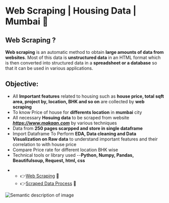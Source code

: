 #  Web Scraping | Housing Data | Mumbai 🏡
## Web Scraping ?
**Web scraping** is an automatic method to obtain **large amounts of data from websites**. Most of this data is **unstructured data** in an HTML format which is then converted into structured data in a **spreadsheet or a database** so that it can be used in various applications.

## Objective:
* All **Important features** related to housing such as **house price, total sqft area, project by, location, BHK and so on** are collected by **web scraping**
* To know Price of house for **differents location** in **mumbai** city 
* All necessary **Hosuing data** to be scraped from website ***https://www.makaan.com*** by various techniques
* Data from **250 pages scarpped and store in single dataframe**
* Import Dataframe To Perform **EDA, Data cleaning and Data Visualization on Raw data** to understand important features and their correlation to with house price
* Compare Price rate for different location BHK wise
* Technical tools or library used --**Python, Numpy, Pandas, Beautifulsoup, Request, html, css** 
- 
  -  👉<a href="https://github.com/karanchinch10/Web-Scraping-/blob/main/Web%20Scraping%20-%20House%20mumbai.ipynb">Web Scraping</a> 💝
  -  👉<a href="https://github.com/karanchinch10/Web-Scraping-/blob/main/House%20Price%20Visualization%20Mumbai.ipynb">Scraped Data Process</a> 💝

![Semantic description of image](https://fiverr-res.cloudinary.com/images/q_auto,f_auto/gigs/58549269/original/b11c5667c526a1c0be720f9aca49ac04ecea5326/create-web-scraper-web-crawler-and-bots-to-automate-task.png "House Web Scraping")





















